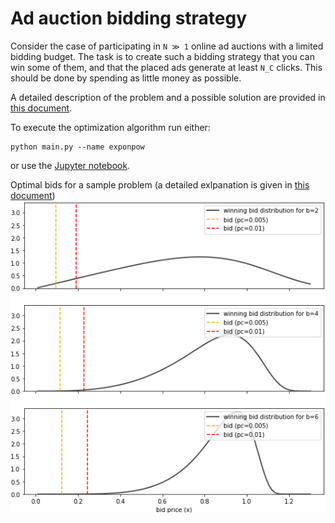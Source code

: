 # Ad auction bidding strategy

Consider the case of participating in `N ≫ 1` online ad auctions with a limited bidding 
budget. The task is to create such a bidding strategy that you can win some of them, and 
that the placed ads generate at least `N_C` clicks. This should be done by spending as 
little money as possible.

A detailed description of the problem and a possible solution are provided 
in [this document](pdf/bidding_strategy.pdf).  

To execute the optimization algorithm run either:
```shell script
python main.py --name exponpow
```
or use the [Jupyter notebook](Example.ipynb).


Optimal bids for a sample problem (a detailed exlpanation 
is given in [this document](pdf/bidding_strategy.pdf))
<img width="600" alt="teaser" src="./pdf/fig/biding_strategy.png">